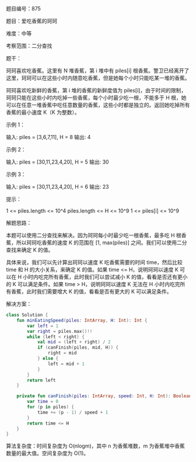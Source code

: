 题目编号：875

题目：爱吃香蕉的珂珂

难度：中等

考察范围：二分查找

题干：

珂珂喜欢吃香蕉。这里有 N 堆香蕉，第 i 堆中有 piles[i] 根香蕉。警卫已经离开了这里，珂珂可以在这些小时内随意吃香蕉，但是她每个小时只能吃某一堆的香蕉。 

珂珂喜欢吃新鲜的香蕉，第 i 堆的香蕉的新鲜度值为 piles[i]，由于时间的限制，珂珂只能在这些小时内吃掉一些香蕉，每个小时最少吃一根，不能多于 H 根，她可以在任意一堆香蕉中吃任意数量的香蕉，这些小时都是独立的。返回她吃掉所有香蕉的最小速度 K（K 为整数）。

示例 1：

输入: piles = [3,6,7,11], H = 8
输出: 4

示例 2：

输入: piles = [30,11,23,4,20], H = 5
输出: 30

示例 3：

输入: piles = [30,11,23,4,20], H = 6
输出: 23

提示：

1 <= piles.length <= 10^4
piles.length <= H <= 10^9
1 <= piles[i] <= 10^9

解题思路：

本题可以使用二分查找来解决。因为珂珂每小时最少吃一根香蕉，最多吃 H 根香蕉，所以珂珂吃香蕉的速度 K 的范围在 [1, max(piles)] 之间。我们可以使用二分查找来确定 K 的值。

具体来说，我们可以先计算出珂珂以速度 K 吃香蕉需要的时间 time，然后比较 time 和 H 的大小关系，来确定 K 的值。如果 time <= H，说明珂珂以速度 K 可以在 H 小时内吃完所有香蕉，此时我们可以尝试减小 K 的值，看看是否还有更小的 K 可以满足条件。如果 time > H，说明珂珂以速度 K 无法在 H 小时内吃完所有香蕉，此时我们需要增大 K 的值，看看是否有更大的 K 可以满足条件。

解决方案：

```kotlin
class Solution {
    fun minEatingSpeed(piles: IntArray, H: Int): Int {
        var left = 1
        var right = piles.max()!!
        while (left < right) {
            val mid = (left + right) / 2
            if (canFinish(piles, mid, H)) {
                right = mid
            } else {
                left = mid + 1
            }
        }
        return left
    }

    private fun canFinish(piles: IntArray, speed: Int, H: Int): Boolean {
        var time = 0
        for (p in piles) {
            time += (p - 1) / speed + 1
        }
        return time <= H
    }
}
```

算法复杂度：时间复杂度为 O(nlogm)，其中 n 为香蕉堆数，m 为香蕉堆中香蕉数量的最大值。空间复杂度为 O(1)。
